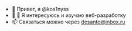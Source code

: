 - 👋 Привет, я @kos1nyss
- 👀 🌱 Я интересуюсь и изучаю веб-разработку
- 📫 Связаться можно через desanto@inbox.ru
